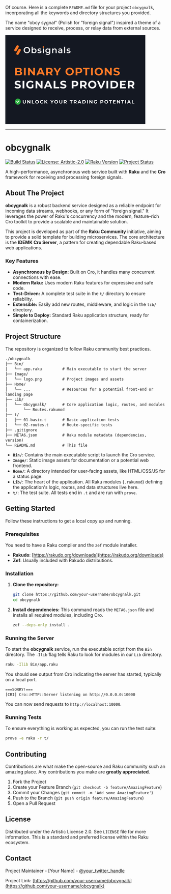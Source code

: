 Of course. Here is a complete `README.md` file for your project `obcygnalk`, incorporating all the keywords and directory structures you provided.

The name "obcy sygnał" (Polish for "foreign signal") inspired a theme of a service designed to receive, process, or relay data from external sources.

<img src="../Image/logon.webp">

---

# obcygnalk

[![Build Status](https://img.shields.io/github/actions/workflow/status/your-username/obcygnalk/main.yml?branch=main&style=for-the-badge)](https://github.com/your-username/obcygnalk/actions)
[![License: Artistic-2.0](https://img.shields.io/badge/License-Artistic%202.0-0298c3.svg?style=for-the-badge)](https://opensource.org/licenses/Artistic-2.0)
[![Raku Version](https://img.shields.io/badge/raku-v6.d-blue.svg?style=for-the-badge)](https://www.raku.org/)
[![Project Status](https://img.shields.io/badge/status-active-success.svg?style=for-the-badge)]()

A high-performance, asynchronous web service built with **Raku** and the **Cro** framework for receiving and processing foreign signals.

## About The Project

**obcygnalk** is a robust backend service designed as a reliable endpoint for incoming data streams, webhooks, or any form of "foreign signal." It leverages the power of Raku's concurrency and the modern, feature-rich Cro toolkit to provide a scalable and maintainable solution.

This project is developed as part of the **Raku Community** initiative, aiming to provide a solid template for building microservices. The core architecture is the **IDEMK Cro Server**, a pattern for creating dependable Raku-based web applications.

### Key Features

*   **Asynchronous by Design:** Built on Cro, it handles many concurrent connections with ease.
*   **Modern Raku:** Uses modern Raku features for expressive and safe code.
*   **Test-Driven:** A complete test suite in the `t/` directory to ensure reliability.
*   **Extensible:** Easily add new routes, middleware, and logic in the `lib/` directory.
*   **Simple to Deploy:** Standard Raku application structure, ready for containerization.

## Project Structure

The repository is organized to follow Raku community best practices.

```
./obcygnalk
├── Bin/
│   └── app.raku         # Main executable to start the server
├── Image/
│   └── logo.png         # Project images and assets
├── Home/
│   └── ...              # Resources for a potential front-end or landing page
├── Lib/
│   └── Obcygnalk/       # Core application logic, routes, and modules
│       └── Routes.rakumod
├── t/
│   ├── 01-basic.t       # Basic application tests
│   └── 02-routes.t      # Route-specific tests
├── .gitignore
├── META6.json           # Raku module metadata (dependencies, version)
└── README.md            # This file
```

*   **`Bin/`**: Contains the main executable script to launch the Cro service.
*   **`Image/`**: Static image assets for documentation or a potential web frontend.
*   **`Home/`**: A directory intended for user-facing assets, like HTML/CSS/JS for a status page.
*   **`Lib/`**: The heart of the application. All Raku modules (`.rakumod`) defining the application's logic, routes, and data structures live here.
*   **`t/`**: The test suite. All tests end in `.t` and are run with `prove`.

## Getting Started

Follow these instructions to get a local copy up and running.

### Prerequisites

You need to have a Raku compiler and the `zef` module installer.
*   **Rakudo**: [https://rakudo.org/downloads](https://rakudo.org/downloads)
*   **Zef**: Usually included with Rakudo distributions.

### Installation

1.  **Clone the repository:**
    ```sh
    git clone https://github.com/your-username/obcygnalk.git
    cd obcygnalk
    ```

2.  **Install dependencies:**
    This command reads the `META6.json` file and installs all required modules, including Cro.
    ```sh
    zef --deps-only install .
    ```

### Running the Server

To start the **obcygnalk** service, run the executable script from the `Bin` directory. The `-Ilib` flag tells Raku to look for modules in our `Lib` directory.

```sh
raku -Ilib Bin/app.raku
```

You should see output from Cro indicating the server has started, typically on a local port.
```
===SORRY!===
[CRI] Cro::HTTP::Server listening on http://0.0.0.0:10000
```

You can now send requests to `http://localhost:10000`.

### Running Tests

To ensure everything is working as expected, you can run the test suite:

```sh
prove -e raku -r t/
```

## Contributing

Contributions are what make the open-source and Raku community such an amazing place. Any contributions you make are **greatly appreciated**.

1.  Fork the Project
2.  Create your Feature Branch (`git checkout -b feature/AmazingFeature`)
3.  Commit your Changes (`git commit -m 'Add some AmazingFeature'`)
4.  Push to the Branch (`git push origin feature/AmazingFeature`)
5.  Open a Pull Request

## License

Distributed under the Artistic License 2.0. See `LICENSE` file for more information. This is a standard and preferred license within the Raku ecosystem.

## Contact

Project Maintainer - [Your Name] - [@your_twitter_handle](https://twitter.com/your_twitter_handle)

Project Link: [https://github.com/your-username/obcygnalk](https://github.com/your-username/obcygnalk)